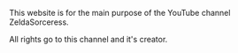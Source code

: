 This website is for the main purpose of the YouTube channel ZeldaSorceress.

All rights go to this channel and it's creator.
